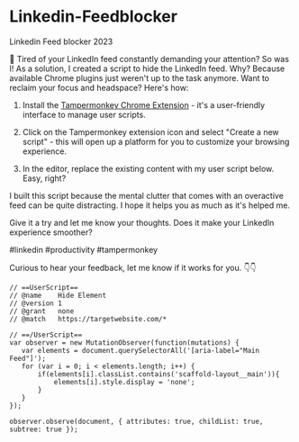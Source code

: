 # Linkedin-Feedblocker
Linkedin Feed blocker 2023

🚫 Tired of your LinkedIn feed constantly demanding your attention? So was I! As a solution, I created a script to hide the LinkedIn feed. Why? Because available Chrome plugins just weren't up to the task anymore. Want to reclaim your focus and headspace? Here's how:

1. Install the [Tampermonkey Chrome Extension](https://chrome.google.com/webstore/detail/tampermonkey/dhdgffkkebhmkfjojejmpbldmpobfkfo) - it's a user-friendly interface to manage user scripts.

2. Click on the Tampermonkey extension icon and select "Create a new script" - this will open up a platform for you to customize your browsing experience.

3. In the editor, replace the existing content with my user script below. Easy, right?


I built this script because the mental clutter that comes with an overactive feed can be quite distracting. I hope it helps you as much as it's helped me.

Give it a try and let me know your thoughts. Does it make your LinkedIn experience smoother?

#linkedin #productivity #tampermonkey

Curious to hear your feedback, let me know if it works for you. 👇👇

```
// ==UserScript==
// @name    Hide Element
// @version 1
// @grant   none
// @match   https://targetwebsite.com/*

// ==/UserScript==
var observer = new MutationObserver(function(mutations) {
   var elements = document.querySelectorAll('[aria-label="Main Feed"]');
   for (var i = 0; i < elements.length; i++) {
       if(elements[i].classList.contains('scaffold-layout__main')){
           elements[i].style.display = 'none';
       }
   }
});

observer.observe(document, { attributes: true, childList: true, subtree: true });
```


